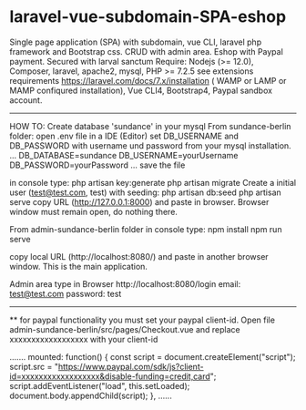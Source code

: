 # laravel-vue-subdomain-SPA-eshop
Single page application (SPA) with subdomain,  vue CLI, laravel php framework and Bootstrap css. CRUD with admin area. Eshop with Paypal payment. Secured with larval sanctum
Require: 
Nodejs (>= 12.0),
Composer, laravel,
apache2, mysql,
PHP >= 7.2.5 see extensions requirements https://laravel.com/docs/7.x/installation
( WAMP or LAMP or MAMP confiqured installation),
Vue CLI4,
Bootstrap4,
Paypal sandbox account.

------------------------

HOW TO:
Create  database 'sundance' in your mysql
From sundance-berlin folder:
open .env file in a IDE (Editor)
set DB_USERNAME and DB_PASSWORD with username und password from your mysql installation.
...
DB_DATABASE=sundance
DB_USERNAME=yourUsername
DB_PASSWORD=yourPassword
...
save the file

in console type:
php artisan key:generate
php artisan migrate
Create a initial user (test@test.com, test) with seeding:
php artisan db:seed
php artisan serve
copy URL (http://127.0.0.1:8000) and paste in browser. Browser window must remain open, do nothing there.

From admin-sundance-berlin folder
in console type:
npm install
npm run serve

copy local URL (http://localhost:8080/) and paste in another browser window. This is the main application.

Admin area type in Browser http://localhost:8080/login
email: test@test.com
password: test

--------------------

** for paypal functionality you must set your paypal client-id.
Open file admin-sundance-berlin/src/pages/Checkout.vue and replace xxxxxxxxxxxxxxxxxx with your client-id

.......
mounted: function() {
    const script = document.createElement("script");
    script.src =
      "https://www.paypal.com/sdk/js?client-id=xxxxxxxxxxxxxxxxxx&disable-funding=credit,card";
    script.addEventListener("load", this.setLoaded);
    document.body.appendChild(script);
  },
  ......
